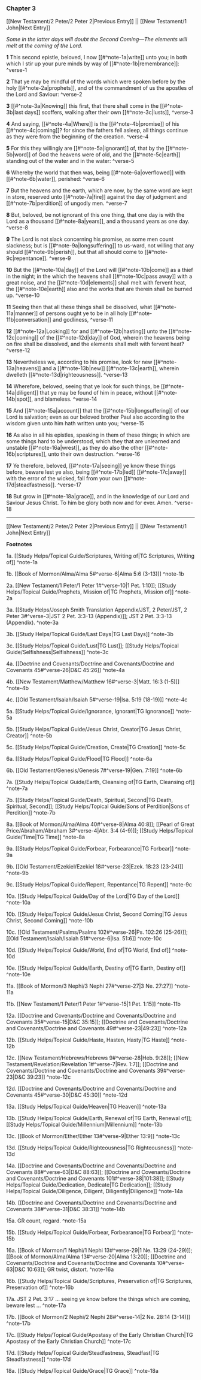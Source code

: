 ### Chapter 3

[[New Testament/2 Peter/2 Peter 2|Previous Entry]]  ||  [[New Testament/1 John|Next Entry]]

*Some in the latter days will doubt the Second Coming—The elements will melt at the coming of the Lord.*

**1**  This second epistle, beloved, I now [[#^note-1a|write]] unto you; in both which I stir up your pure minds by way of [[#^note-1b|remembrance]]: ^verse-1

**2**  That ye may be mindful of the words which were spoken before by the holy [[#^note-2a|prophets]], and of the commandment of us the apostles of the Lord and Saviour: ^verse-2

**3**  [[#^note-3a|Knowing]] this first, that there shall come in the [[#^note-3b|last days]] scoffers, walking after their own [[#^note-3c|lusts]], ^verse-3

**4**  And saying, [[#^note-4a|Where]] is the [[#^note-4b|promise]] of his [[#^note-4c|coming]]? for since the fathers fell asleep, all things continue as they were from the beginning of the creation. ^verse-4

**5**  For this they willingly are [[#^note-5a|ignorant]] of, that by the [[#^note-5b|word]] of God the heavens were of old, and the [[#^note-5c|earth]] standing out of the water and in the water: ^verse-5

**6**  Whereby the world that then was, being [[#^note-6a|overflowed]] with [[#^note-6b|water]], perished: ^verse-6

**7**  But the heavens and the earth, which are now, by the same word are kept in store, reserved unto [[#^note-7a|fire]] against the day of judgment and [[#^note-7b|perdition]] of ungodly men. ^verse-7

**8**  But, beloved, be not ignorant of this one thing, that one day is with the Lord as a thousand [[#^note-8a|years]], and a thousand years as one day. ^verse-8

**9**  The Lord is not slack concerning his promise, as some men count slackness; but is [[#^note-9a|longsuffering]] to us-ward, not willing that any should [[#^note-9b|perish]], but that all should come to [[#^note-9c|repentance]]. ^verse-9

**10**  But the [[#^note-10a|day]] of the Lord will [[#^note-10b|come]] as a thief in the night; in the which the heavens shall [[#^note-10c|pass away]] with a great noise, and the [[#^note-10d|elements]] shall melt with fervent heat, the [[#^note-10e|earth]] also and the works that are therein shall be burned up. ^verse-10

**11**  Seeing then that all these things shall be dissolved, what [[#^note-11a|manner]] of persons ought ye to be in all holy [[#^note-11b|conversation]] and godliness, ^verse-11

**12**  [[#^note-12a|Looking]] for and [[#^note-12b|hasting]] unto the [[#^note-12c|coming]] of the [[#^note-12d|day]] of God, wherein the heavens being on fire shall be dissolved, and the elements shall melt with fervent heat? ^verse-12

**13**  Nevertheless we, according to his promise, look for new [[#^note-13a|heavens]] and a [[#^note-13b|new]] [[#^note-13c|earth]], wherein dwelleth [[#^note-13d|righteousness]]. ^verse-13

**14**  Wherefore, beloved, seeing that ye look for such things, be [[#^note-14a|diligent]] that ye may be found of him in peace, without [[#^note-14b|spot]], and blameless. ^verse-14

**15**  And [[#^note-15a|account]] that the [[#^note-15b|longsuffering]] of our Lord is salvation; even as our beloved brother Paul also according to the wisdom given unto him hath written unto you; ^verse-15

**16**  As also in all his epistles, speaking in them of these things; in which are some things hard to be understood, which they that are unlearned and unstable [[#^note-16a|wrest]], as they do also the other [[#^note-16b|scriptures]], unto their own destruction. ^verse-16

**17**  Ye therefore, beloved, [[#^note-17a|seeing]] ye know these things before, beware lest ye also, being [[#^note-17b|led]] [[#^note-17c|away]] with the error of the wicked, fall from your own [[#^note-17d|steadfastness]]. ^verse-17

**18**  But grow in [[#^note-18a|grace]], and in the knowledge of our Lord and Saviour Jesus Christ. To him be glory both now and for ever. Amen. ^verse-18


---
[[New Testament/2 Peter/2 Peter 2|Previous Entry]]  ||  [[New Testament/1 John|Next Entry]]


**Footnotes**


1a. [[Study Helps/Topical Guide/Scriptures, Writing of|TG Scriptures, Writing of]] ^note-1a

1b. [[Book of Mormon/Alma/Alma 5#^verse-6|Alma 5:6 (3-13)]] ^note-1b

2a. [[New Testament/1 Peter/1 Peter 1#^verse-10|1 Pet. 1:10]]; [[Study Helps/Topical Guide/Prophets, Mission of|TG Prophets, Mission of]] ^note-2a

3a. [[Study Helps/Joseph Smith Translation Appendix/JST, 2 Peter/JST, 2 Peter 3#^verse-3|JST 2 Pet. 3:3-13 (Appendix)]]; JST 2 Pet. 3:3-13 (Appendix). ^note-3a

3b. [[Study Helps/Topical Guide/Last Days|TG Last Days]] ^note-3b

3c. [[Study Helps/Topical Guide/Lust|TG Lust]]; [[Study Helps/Topical Guide/Selfishness|Selfishness]] ^note-3c

4a. [[Doctrine and Covenants/Doctrine and Covenants/Doctrine and Covenants 45#^verse-26|D&C 45:26]] ^note-4a

4b. [[New Testament/Matthew/Matthew 16#^verse-3|Matt. 16:3 (1-5)]] ^note-4b

4c. [[Old Testament/Isaiah/Isaiah 5#^verse-19|Isa. 5:19 (18-19)]] ^note-4c

5a. [[Study Helps/Topical Guide/Ignorance, Ignorant|TG Ignorance]] ^note-5a

5b. [[Study Helps/Topical Guide/Jesus Christ, Creator|TG Jesus Christ, Creator]] ^note-5b

5c. [[Study Helps/Topical Guide/Creation, Create|TG Creation]] ^note-5c

6a. [[Study Helps/Topical Guide/Flood|TG Flood]] ^note-6a

6b. [[Old Testament/Genesis/Genesis 7#^verse-19|Gen. 7:19]] ^note-6b

7a. [[Study Helps/Topical Guide/Earth, Cleansing of|TG Earth, Cleansing of]] ^note-7a

7b. [[Study Helps/Topical Guide/Death, Spiritual, Second|TG Death, Spiritual, Second]]; [[Study Helps/Topical Guide/Sons of Perdition|Sons of Perdition]] ^note-7b

8a. [[Book of Mormon/Alma/Alma 40#^verse-8|Alma 40:8]]; [[Pearl of Great Price/Abraham/Abraham 3#^verse-4|Abr. 3:4 (4-9)]]; [[Study Helps/Topical Guide/Time|TG Time]] ^note-8a

9a. [[Study Helps/Topical Guide/Forbear, Forbearance|TG Forbear]] ^note-9a

9b. [[Old Testament/Ezekiel/Ezekiel 18#^verse-23|Ezek. 18:23 (23-24)]] ^note-9b

9c. [[Study Helps/Topical Guide/Repent, Repentance|TG Repent]] ^note-9c

10a. [[Study Helps/Topical Guide/Day of the Lord|TG Day of the Lord]] ^note-10a

10b. [[Study Helps/Topical Guide/Jesus Christ, Second Coming|TG Jesus Christ, Second Coming]] ^note-10b

10c. [[Old Testament/Psalms/Psalms 102#^verse-26|Ps. 102:26 (25-26)]]; [[Old Testament/Isaiah/Isaiah 51#^verse-6|Isa. 51:6]] ^note-10c

10d. [[Study Helps/Topical Guide/World, End of|TG World, End of]] ^note-10d

10e. [[Study Helps/Topical Guide/Earth, Destiny of|TG Earth, Destiny of]] ^note-10e

11a. [[Book of Mormon/3 Nephi/3 Nephi 27#^verse-27|3 Ne. 27:27]] ^note-11a

11b. [[New Testament/1 Peter/1 Peter 1#^verse-15|1 Pet. 1:15]] ^note-11b

12a. [[Doctrine and Covenants/Doctrine and Covenants/Doctrine and Covenants 35#^verse-15|D&C 35:15]]; [[Doctrine and Covenants/Doctrine and Covenants/Doctrine and Covenants 49#^verse-23|49:23]] ^note-12a

12b. [[Study Helps/Topical Guide/Haste, Hasten, Hasty|TG Haste]] ^note-12b

12c. [[New Testament/Hebrews/Hebrews 9#^verse-28|Heb. 9:28]]; [[New Testament/Revelation/Revelation 1#^verse-7|Rev. 1:7]]; [[Doctrine and Covenants/Doctrine and Covenants/Doctrine and Covenants 39#^verse-23|D&C 39:23]] ^note-12c

12d. [[Doctrine and Covenants/Doctrine and Covenants/Doctrine and Covenants 45#^verse-30|D&C 45:30]] ^note-12d

13a. [[Study Helps/Topical Guide/Heaven|TG Heaven]] ^note-13a

13b. [[Study Helps/Topical Guide/Earth, Renewal of|TG Earth, Renewal of]]; [[Study Helps/Topical Guide/Millennium|Millennium]] ^note-13b

13c. [[Book of Mormon/Ether/Ether 13#^verse-9|Ether 13:9]] ^note-13c

13d. [[Study Helps/Topical Guide/Righteousness|TG Righteousness]] ^note-13d

14a. [[Doctrine and Covenants/Doctrine and Covenants/Doctrine and Covenants 88#^verse-63|D&C 88:63]]; [[Doctrine and Covenants/Doctrine and Covenants/Doctrine and Covenants 101#^verse-38|101:38]]; [[Study Helps/Topical Guide/Dedication, Dedicate|TG Dedication]]; [[Study Helps/Topical Guide/Diligence, Diligent, Diligently|Diligence]] ^note-14a

14b. [[Doctrine and Covenants/Doctrine and Covenants/Doctrine and Covenants 38#^verse-31|D&C 38:31]] ^note-14b

15a. GR count, regard. ^note-15a

15b. [[Study Helps/Topical Guide/Forbear, Forbearance|TG Forbear]] ^note-15b

16a. [[Book of Mormon/1 Nephi/1 Nephi 13#^verse-29|1 Ne. 13:29 (24-29)]]; [[Book of Mormon/Alma/Alma 13#^verse-20|Alma 13:20]]; [[Doctrine and Covenants/Doctrine and Covenants/Doctrine and Covenants 10#^verse-63|D&C 10:63]]; GR twist, distort.  ^note-16a

16b. [[Study Helps/Topical Guide/Scriptures, Preservation of|TG Scriptures, Preservation of]] ^note-16b

17a. JST 2 Pet. 3:17 ... seeing ye know before the things which are coming, beware lest ... ^note-17a

17b. [[Book of Mormon/2 Nephi/2 Nephi 28#^verse-14|2 Ne. 28:14 (3-14)]] ^note-17b

17c. [[Study Helps/Topical Guide/Apostasy of the Early Christian Church|TG Apostasy of the Early Christian Church]] ^note-17c

17d. [[Study Helps/Topical Guide/Steadfastness, Steadfast|TG Steadfastness]] ^note-17d

18a. [[Study Helps/Topical Guide/Grace|TG Grace]] ^note-18a